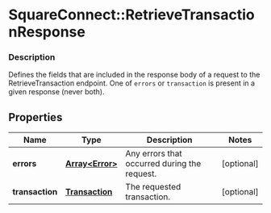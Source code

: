# SquareConnect::RetrieveTransactionResponse

### Description

Defines the fields that are included in the response body of a request to the RetrieveTransaction endpoint.  One of `errors` or `transaction` is present in a given response (never both).

## Properties
Name | Type | Description | Notes
------------ | ------------- | ------------- | -------------
**errors** | [**Array&lt;Error&gt;**](Error.md) | Any errors that occurred during the request. | [optional] 
**transaction** | [**Transaction**](Transaction.md) | The requested transaction. | [optional] 


